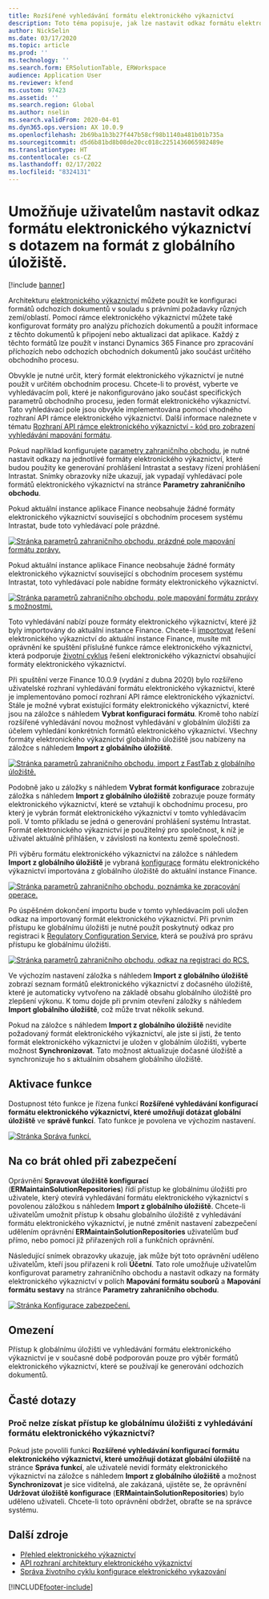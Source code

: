 ```yaml
---
title: Rozšířené vyhledávání formátu elektronického výkaznictví
description: Toto téma popisuje, jak lze nastavit odkaz formátu elektronického výkaznictví ve vyhledávání formátu elektronického výkaznictví v případě, že je v globálním úložišti uložen požadovaný formát.
author: NickSelin
ms.date: 03/17/2020
ms.topic: article
ms.prod: ''
ms.technology: ''
ms.search.form: ERSolutionTable, ERWorkspace
audience: Application User
ms.reviewer: kfend
ms.custom: 97423
ms.assetid: ''
ms.search.region: Global
ms.author: nselin
ms.search.validFrom: 2020-04-01
ms.dyn365.ops.version: AX 10.0.9
ms.openlocfilehash: 2b69ba1b3b27f447b58cf98b1140a481b01b735a
ms.sourcegitcommit: d5d6b81bd8b08de20cc018c2251436065982489e
ms.translationtype: HT
ms.contentlocale: cs-CZ
ms.lasthandoff: 02/17/2022
ms.locfileid: "8324131"
---
```

# <a name="allow-users-to-set-up-an-er-format-reference-inquiring-a-format-from-the-global-repository"></a>Umožňuje uživatelům nastavit odkaz formátu elektronického výkaznictví s dotazem na formát z globálního úložiště.

[!include [banner](../includes/banner.md)]

Architekturu [elektronického výkaznictví](general-electronic-reporting.md) můžete použít ke konfiguraci formátů odchozích dokumentů v souladu s právními požadavky různých zemí/oblastí. Pomocí rámce elektronického výkaznictví můžete také konfigurovat formáty pro analýzu příchozích dokumentů a použít informace z těchto dokumentů k připojení nebo aktualizaci dat aplikace. Každý z těchto formátů lze použít v instanci Dynamics 365 Finance pro zpracování příchozích nebo odchozích obchodních dokumentů jako součást určitého obchodního procesu.

Obvykle je nutné určit, který formát elektronického výkaznictví je nutné použít v určitém obchodním procesu. Chcete-li to provést, vyberte ve vyhledávacím poli, které je nakonfigurováno jako součást specifických parametrů obchodního procesu, jeden formát elektronického výkaznictví. Tato vyhledávací pole jsou obvykle implementována pomocí vhodného rozhraní API rámce elektronického výkaznictví. Další informace naleznete v tématu [Rozhraní API rámce elektronického výkaznictví - kód pro zobrazení vyhledávání mapování formátu](er-apis-app73.md#code-to-display-a-format-mapping-lookup).

Pokud například konfigurujete [parametry zahraničního obchodu](../../../finance/localizations/emea-intrastat.md#set-up-foreign-trade-parameters), je nutné nastavit odkazy na jednotlivé formáty elektronického výkaznictví, které budou použity ke generování prohlášení Intrastat a sestavy řízení prohlášení Intrastat. Snímky obrazovky níže ukazují, jak vypadají vyhledávací pole formátů elektronického výkaznictví na stránce **Parametry zahraničního obchodu**.

Pokud aktuální instance aplikace Finance neobsahuje žádné formáty elektronického výkaznictví související s obchodním procesem systému Intrastat, bude toto vyhledávací pole prázdné.

[![Stránka parametrů zahraničního obchodu, prázdné pole mapování formátu zprávy.](./media/ER-ExtLookup-Lookup1.gif)](./media/ER-ExtLookup-Lookup1.gif)

Pokud aktuální instance aplikace Finance neobsahuje žádné formáty elektronického výkaznictví související s obchodním procesem systému Intrastat, toto vyhledávací pole nabídne formáty elektronického výkaznictví.

[![Stránka parametrů zahraničního obchodu, pole mapování formátu zprávy s možnostmi.](./media/ER-ExtLookup-Lookup2.png)](./media/ER-ExtLookup-Lookup2.png)

Toto vyhledávání nabízí pouze formáty elektronického výkaznictví, které již byly importovány do aktuální instance Finance. Chcete-li [importovat](./tasks/er-import-configuration-lifecycle-services.md) řešení elektronického výkaznictví do aktuální instance Finance, musíte mít oprávnění ke spuštění příslušné funkce rámce elektronického výkaznictví, která podporuje [životní cyklus](general-electronic-reporting-manage-configuration-lifecycle.md) řešení elektronického výkaznictví obsahující formáty elektronického výkaznictví.

Při spuštění verze Finance 10.0.9 (vydání z dubna 2020) bylo rozšířeno uživatelské rozhraní vyhledávání formátu elektronického výkaznictví, které je implementováno pomocí rozhraní API rámce elektronického výkaznictví. Stále je možné vybrat existující formáty elektronického výkaznictví, které jsou na záložce s náhledem **Vybrat konfiguraci formátu**. Kromě toho nabízí rozšířené vyhledávání novou možnost vyhledávání v globálním úložišti za účelem vyhledání konkrétních formátů elektronického výkaznictví. Všechny formáty elektronického výkaznictví globálního úložiště jsou nabízeny na záložce s náhledem **Import z globálního úložiště**.

[![Stránka parametrů zahraničního obchodu, import z FastTab z globálního úložiště.](./media/ER-ExtLookup-Lookup3.png)](./media/ER-ExtLookup-Lookup3.png)

Podobně jako u záložky s náhledem **Vybrat formát konfigurace** zobrazuje záložka s náhledem **Import z globálního úložiště** zobrazuje pouze formáty elektronického výkaznictví, které se vztahují k obchodnímu procesu, pro který je vybrán formát elektronického výkaznictví v tomto vyhledávacím poli. V tomto příkladu se jedná o generování prohlášení systému Intrastat. Formát elektronického výkaznictví je použitelný pro společnost, k níž je uživatel aktuálně přihlášen, v závislosti na kontextu země společnosti.

Při výběru formátu elektronického výkaznictví na záložce s náhledem **Import z globálního úložiště** je vybraná [konfigurace](general-electronic-reporting.md#Configuration) formátu elektronického výkaznictví importována z globálního úložiště do aktuální instance Finance.

[![Stránka parametrů zahraničního obchodu, poznámka ke zpracování operace.](./media/ER-ExtLookup-FormatImport.png)](./media/ER-ExtLookup-FormatImport.png)

Po úspěšném dokončení importu bude v tomto vyhledávacím poli uložen odkaz na importovaný formát elektronického výkaznictví. Při prvním přístupu ke globálnímu úložišti je nutné použít poskytnutý odkaz pro registraci k [Regulatory Configuration Service](https://aka.ms/rcs), která se používá pro správu přístupu ke globálnímu úložišti.

[![Stránka parametrů zahraničního obchodu, odkaz na registraci do RCS.](./media/ER-ExtLookup-RepoSignUp.png)](./media/ER-ExtLookup-RepoSignUp.png)

Ve výchozím nastavení záložka s náhledem **Import z globálního úložiště** zobrazí seznam formátů elektronického výkaznictví z dočasného úložiště, které je automaticky vytvořeno na základě obsahu globálního úložiště pro zlepšení výkonu. K tomu dojde při prvním otevření záložky s náhledem **Import globálního úložiště**, což může trvat několik sekund.

Pokud na záložce s náhledem **Import z globálního úložiště** nevidíte požadovaný formát elektronického výkaznictví, ale jste si jisti, že tento formát elektronického výkaznictví je uložen v globálním úložišti, vyberte možnost **Synchronizovat**. Tato možnost aktualizuje dočasné úložiště a synchronizuje ho s aktuálním obsahem globálního úložiště.

## <a name="feature-activation"></a>Aktivace funkce

Dostupnost této funkce je řízena funkcí **Rozšířené vyhledávání konfigurací formátu elektronického výkaznictví, které umožňují dotázat globální úložiště** ve **správě funkcí**. Tato funkce je povolena ve výchozím nastavení.

[![Stránka Správa funkcí.](./media/ER-ExtLookup-FeatureMngt.png)](./media/ER-ExtLookup-FeatureMngt.png)

## <a name="security-considerations"></a>Na co brát ohled při zabezpečení

Oprávnění **Spravovat úložiště konfigurací** (**ERMaintainSolutionRepositories**) řídí přístup ke globálnímu úložišti pro uživatele, který otevírá vyhledávání formátu elektronického výkaznictví s povolenou záložkou s náhledem **Import z globálního úložiště**. Chcete-li uživatelům umožnit přístup k obsahu globálního úložiště z vyhledávání formátu elektronického výkaznictví, je nutné změnit nastavení zabezpečení udělením oprávnění **ERMaintainSolutionRepositories** uživatelům buď přímo, nebo pomocí již přiřazených rolí a funkčních oprávnění.

Následující snímek obrazovky ukazuje, jak může být toto oprávnění uděleno uživatelům, kteří jsou přiřazeni k roli **Účetní**. Tato role umožňuje uživatelům konfigurovat parametry zahraničního obchodu a nastavit odkazy na formáty elektronického výkaznictví v polích **Mapování formátu souborů** a **Mapování formátu sestavy** na stránce **Parametry zahraničního obchodu**.

[![Stránka Konfigurace zabezpečení.](./media/ER-ExtLookup-SecuritySetting.png)](./media/ER-ExtLookup-SecuritySetting.png)

## <a name="limitations"></a>Omezení

Přístup k globálnímu úložišti ve vyhledávání formátu elektronického výkaznictví je v současné době podporován pouze pro výběr formátů elektronického výkaznictví, které se používají ke generování odchozích dokumentů.

## <a name="frequently-asked-questions"></a>Časté dotazy

### <a name="why-cant-i-access-the-global-repository-from-the-er-format-lookup"></a>Proč nelze získat přístup ke globálnímu úložišti z vyhledávání formátu elektronického výkaznictví?

Pokud jste povolili funkci **Rozšířené vyhledávání konfigurací formátu elektronického výkaznictví, které umožňují dotázat globální úložiště** na stránce **Správa funkcí**, ale uživatelé nevidí formáty elektronického výkaznictví na záložce s náhledem **Import z globálního úložiště** a možnost **Synchronizovat** je sice viditelná, ale zakázaná, ujistěte se, že oprávnění **Udržovat úložiště konfigurace** (**ERMaintainSolutionRepositories**) bylo uděleno uživateli. Chcete-li toto oprávnění obdržet, obraťte se na správce systému.

## <a name="additional-resources"></a>Další zdroje

- [Přehled elektronického výkaznictví](general-electronic-reporting.md)
- [API rozhraní architektury elektronického výkaznictví](er-apis-app73.md)
- [Správa životního cyklu konfigurace elektronického vykazování](general-electronic-reporting-manage-configuration-lifecycle.md)


[!INCLUDE[footer-include](../../../includes/footer-banner.md)]
